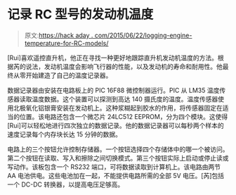 # 记录 RC 型号的发动机温度

> 原文:[https://hack aday . com/2015/06/22/logging-engine-temperature-for-RC-models/](https://hackaday.com/2015/06/22/logging-engine-temperature-for-rc-models/)

[Rui]喜欢遥控直升机，他正在寻找一种更好地跟踪直升机发动机温度的方法。根据芮的说法，发动机温度会影响飞行器的性能，以及发动机的寿命和耐用性。他最终从零开始建造了自己的温度记录器。

数据记录器由安装在电路板上的 PIC 16F88 微控制器运行。PIC 从 LM35 温度传感器读取温度数据。这个装置可以探测到高达 140 摄氏度的温度。温度传感器使用北极氧化铝银膏安装在发动机上。这种浆糊起到胶水的作用，将传感器固定在适当的位置。该电路还包含一个微芯片 24LC512 EEPROM，分为四个模块。这使得[Rui]可以轻松地进行四次独立的数据记录。他的数据记录器可以每秒两个样本的速度记录每个内存块长达 15 分钟的数据。

电路上的三个按钮允许控制存储器。一个按钮选择四个存储体中的哪一个被访问。第二个按钮在读取、写入和擦除之间切换模式。第三个按钮实际上启动或停止读或写动作。该板包含一个 RS232 端口，可将数据读取到计算机上。该电路由两节 AA 电池供电。这些电池加在一起，不能提供电路所需的全部 5V 电压。[芮]包括一个 DC-DC 转换器，以提高电压足够高。